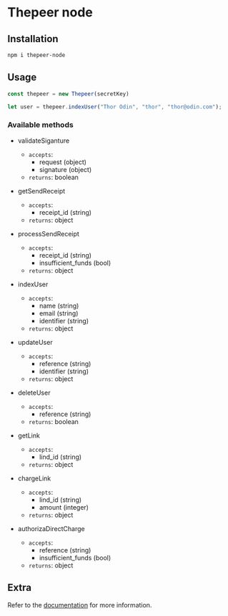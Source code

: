 # Thepeer node

## Installation

```bash
npm i thepeer-node
```

## Usage

```js
const thepeer = new Thepeer(secretKey)

let user = thepeer.indexUser("Thor Odin", "thor", "thor@odin.com");
```

### Available methods

* validateSiganture
    - `accepts`: 
        - request (object)
        - signature (object)
    - `returns`: boolean
    
* getSendReceipt
    - `accepts`: 
        - receipt_id (string)
    - `returns`: object
    
* processSendReceipt
    - `accepts`: 
        - receipt_id (string)
        - insufficient_funds (bool)
    - `returns`: object
    
* indexUser
    - `accepts`:
        - name (string)
        - email (string)
        - identifier (string)
    - `returns`: object
        
* updateUser
    - `accepts`:
        - reference (string)
        - identifier (string)
    - `returns`: object
        
* deleteUser
    - `accepts`:
        - reference (string)
    - `returns`: boolean
    
* getLink
    - `accepts`:
        - lind_id (string)
    - `returns`: object

* chargeLink
    - `accepts`:
        - lind_id (string)
        - amount (integer)
    - `returns`: object
    
* authorizaDirectCharge
    - `accepts`:
        - reference (string)
        - insufficient_funds (bool)
    - `returns`: object

## Extra

Refer to the [documentation](https://docs.thepeer.co) for more information.